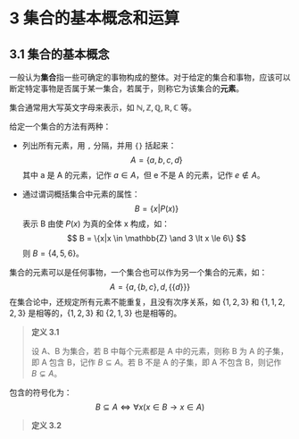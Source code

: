 # 3 集合的基本概念和运算

## 3.1 集合的基本概念

一般认为**集合**指一些可确定的事物构成的整体。对于给定的集合和事物，应该可以断定特定事物是否属于某一集合，若属于，则称它为该集合的**元素**。

集合通常用大写英文字母来表示，如 $\mathbb{N}, \mathbb{Z}, \mathbb{Q}, \mathbb{R}, \mathbb{C}$ 等。

给定一个集合的方法有两种：

-   列出所有元素，用 `,` 分隔，并用 `{}` 括起来：
    $$
    A = \{a,b,c,d\}
    $$
    其中 a 是 A 的元素，记作 $a \in A$，但 e 不是 A 的元素，记作 $e \notin A$。

-   通过谓词概括集合中元素的属性：
    $$
    B = \{x|P(x)\}
    $$
    表示 B 由使 $P(x)$ 为真的全体 x 构成，如：
    $$
    B = \{x|x \in \mathbb{Z} \and 3 \lt x \le 6\}
    $$
    则 $B = \{4,5,6\}$。

集合的元素可以是任何事物，一个集合也可以作为另一个集合的元素，如：
$$
A = \{a, \{b, c\}, d, \{\{d\}\}\}
$$
在集合论中，还规定所有元素不能重复，且没有次序关系，如 $\{1,2,3\}$ 和 $\{1,1,2,2,3\}$ 是相等的，$\{1,2,3\}$ 和 $\{2,1,3\}$ 也是相等的。

>   **定义 3.1**
>
>   设 A、B 为集合，若 B 中每个元素都是 A 中的元素，则称 B 为 A 的子集，即 A 包含 B，记作 $B \subseteq A$。若 B 不是 A 的子集，即 A 不包含 B，则记作 $B \subsetneq A$​。

包含的符号化为：
$$
B \subseteq A \Leftrightarrow \forall x (x \in B \rightarrow x \in A)
$$

>   **定义 3.2**
>
>   

